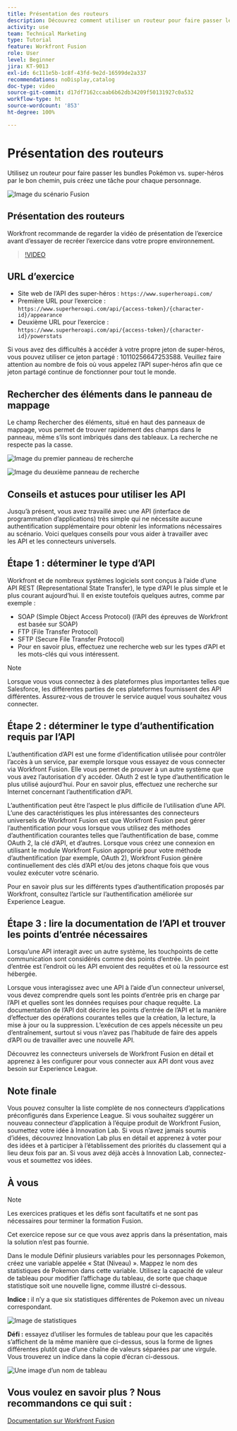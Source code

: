 ```yaml
---
title: Présentation des routeurs
description: Découvrez comment utiliser un routeur pour faire passer les lots de Pokemon vs. super-héros par le bon chemin dans  [!DNL Adobe Workfront Fusion].
activity: use
team: Technical Marketing
type: Tutorial
feature: Workfront Fusion
role: User
level: Beginner
jira: KT-9013
exl-id: 6c111e5b-1c8f-43fd-9e2d-16599de2a337
recommendations: noDisplay,catalog
doc-type: video
source-git-commit: d17df7162ccaab6b62db34209f50131927c0a532
workflow-type: ht
source-wordcount: '853'
ht-degree: 100%

---
```


# Présentation des routeurs

Utilisez un routeur pour faire passer les bundles Pokémon vs. super-héros par le bon chemin, puis créez une tâche pour chaque personnage.

![Image du scénario Fusion](assets/universal-connectors-and-routing-2.png)

## Présentation des routeurs

Workfront recommande de regarder la vidéo de présentation de l’exercice avant d’essayer de recréer l’exercice dans votre propre environnement.

>[!VIDEO](https://video.tv.adobe.com/v/335272/?quality=12&learn=on&enablevpops)

## URL d’exercice

* Site web de l’API des super-héros : `https://www.superheroapi.com/`
* Première URL pour l’exercice : `https://www.superheroapi.com/api/{access-token}/{character-id}/appearance`
* Deuxième URL pour l’exercice : `https://www.superheroapi.com/api/{access-token}/{character-id}/powerstats`

Si vous avez des difficultés à accéder à votre propre jeton de super-héros, vous pouvez utiliser ce jeton partagé : 10110256647253588. Veuillez faire attention au nombre de fois où vous appelez l’API super-héros afin que ce jeton partagé continue de fonctionner pour tout le monde.



## Rechercher des éléments dans le panneau de mappage

Le champ Rechercher des éléments, situé en haut des panneaux de mappage, vous permet de trouver rapidement des champs dans le panneau, même s’ils sont imbriqués dans des tableaux. La recherche ne respecte pas la casse.

![Image du premier panneau de recherche](assets/universal-connectors-and-routing-3.png)

![Image du deuxième panneau de recherche](assets/universal-connectors-and-routing-4.png)

## Conseils et astuces pour utiliser les API

Jusqu’à présent, vous avez travaillé avec une API (interface de programmation d’applications) très simple qui ne nécessite aucune authentification supplémentaire pour obtenir les informations nécessaires au scénario. Voici quelques conseils pour vous aider à travailler avec les API et les connecteurs universels.

## Étape 1 : déterminer le type d’API

Workfront et de nombreux systèmes logiciels sont conçus à l’aide d’une API REST (Representational State Transfer), le type d’API le plus simple et le plus courant aujourd’hui. Il en existe toutefois quelques autres, comme par exemple :

* SOAP (Simple Object Access Protocol) (l’API des épreuves de Workfront est basée sur SOAP)
* FTP (File Transfer Protocol)
* SFTP (Secure File Transfer Protocol)
* Pour en savoir plus, effectuez une recherche web sur les types d’API et les mots-clés qui vous intéressent.

>[!NOTE]
>
>Lorsque vous vous connectez à des plateformes plus importantes telles que Salesforce, les différentes parties de ces plateformes fournissent des API différentes. Assurez-vous de trouver le service auquel vous souhaitez vous connecter.

## Étape 2 : déterminer le type d’authentification requis par l’API

L’authentification d’API est une forme d’identification utilisée pour contrôler l’accès à un service, par exemple lorsque vous essayez de vous connecter via Workfront Fusion. Elle vous permet de prouver à un autre système que vous avez l’autorisation d’y accéder. OAuth 2 est le type d’authentification le plus utilisé aujourd’hui. Pour en savoir plus, effectuez une recherche sur Internet concernant l’authentification d’API.

L’authentification peut être l’aspect le plus difficile de l’utilisation d’une API. L’une des caractéristiques les plus intéressantes des connecteurs universels de Workfront Fusion est que Workfront Fusion peut gérer l’authentification pour vous lorsque vous utilisez des méthodes d’authentification courantes telles que l’authentification de base, comme OAuth 2, la clé d’API, et d’autres. Lorsque vous créez une connexion en utilisant le module Workfront Fusion approprié pour votre méthode d’authentification (par exemple, OAuth 2), Workfront Fusion génère continuellement des clés d’API et/ou des jetons chaque fois que vous voulez exécuter votre scénario.

Pour en savoir plus sur les différents types d’authentification proposés par Workfront, consultez l’article sur l’authentification améliorée sur Experience League.

## Étape 3 : lire la documentation de l’API et trouver les points d’entrée nécessaires

Lorsqu’une API interagit avec un autre système, les touchpoints de cette communication sont considérés comme des points d’entrée. Un point d’entrée est l’endroit où les API envoient des requêtes et où la ressource est hébergée.

Lorsque vous interagissez avec une API à l’aide d’un connecteur universel, vous devez comprendre quels sont les points d’entrée pris en charge par l’API et quelles sont les données requises pour chaque requête. La documentation de l’API doit décrire les points d’entrée de l’API et la manière d’effectuer des opérations courantes telles que la création, la lecture, la mise à jour ou la suppression. L’exécution de ces appels nécessite un peu d’entraînement, surtout si vous n’avez pas l’habitude de faire des appels d’API ou de travailler avec une nouvelle API.

Découvrez les connecteurs universels de Workfront Fusion en détail et apprenez à les configurer pour vous connecter aux API dont vous avez besoin sur Experience League.

## Note finale

Vous pouvez consulter la liste complète de nos connecteurs d’applications préconfigurés dans Experience League. Si vous souhaitez suggérer un nouveau connecteur d’application à l’équipe produit de Workfront Fusion, soumettez votre idée à Innovation Lab. Si vous n’avez jamais soumis d’idées, découvrez Innovation Lab plus en détail et apprenez à voter pour des idées et à participer à l’établissement des priorités du classement qui a lieu deux fois par an. Si vous avez déjà accès à Innovation Lab, connectez-vous et soumettez vos idées.

## À vous

>[!NOTE]
>
>Les exercices pratiques et les défis sont facultatifs et ne sont pas nécessaires pour terminer la formation Fusion.

Cet exercice repose sur ce que vous avez appris dans la présentation, mais la solution n’est pas fournie.

Dans le module Définir plusieurs variables pour les personnages Pokemon, créez une variable appelée « Stat (Niveau) ». Mappez le nom des statistiques de Pokemon dans cette variable. Utilisez la capacité de valeur de tableau pour modifier l’affichage du tableau, de sorte que chaque statistique soit une nouvelle ligne, comme illustré ci-dessous.

**Indice :** il n’y a que six statistiques différentes de Pokemon avec un niveau correspondant.

![Image de statistiques](assets/universal-connectors-and-routing-5.png)

**Défi :** essayez d’utiliser les formules de tableau pour que les capacités s’affichent de la même manière que ci-dessus, sous la forme de lignes différentes plutôt que d’une chaîne de valeurs séparées par une virgule. Vous trouverez un indice dans la copie d’écran ci-dessous.

![Une image d’un nom de tableau](assets/universal-connectors-and-routing-6.png)

## Vous voulez en savoir plus ? Nous recommandons ce qui suit :

[Documentation sur Workfront Fusion](https://experienceleague.adobe.com/docs/workfront/using/adobe-workfront-fusion/workfront-fusion-2.html?lang=fr)
